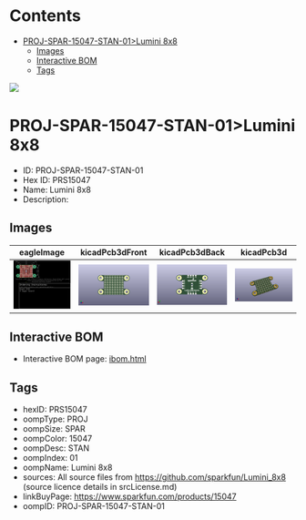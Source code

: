 



Contents
========

* [PROJ-SPAR-15047-STAN-01>Lumini 8x8](#proj-spar-15047-stan-01lumini-8x8)
	* [Images](#images)
	* [Interactive BOM](#interactive-bom)
	* [Tags](#tags)
  
![][im]
# PROJ-SPAR-15047-STAN-01>Lumini 8x8

- ID: PROJ-SPAR-15047-STAN-01
- Hex ID: PRS15047
- Name: Lumini 8x8
- Description: 

## Images
  
  

|eagleImage|kicadPcb3dFront|kicadPcb3dBack|kicadPcb3d|
| :---: | :---: | :---: | :---: |
|[![eagleImage](eagleImage_140.png)](eagleImage_.png)|[![kicadPcb3dFront](kicadPcb3dFront_140.png)](kicadPcb3dFront_.png)|[![kicadPcb3dBack](kicadPcb3dBack_140.png)](kicadPcb3dBack_.png)|[![kicadPcb3d](kicadPcb3d_140.png)](kicadPcb3d_.png)|

## Interactive BOM

- Interactive BOM page: [ibom.html](kicad/bom/ibom.html)

## Tags

- hexID: PRS15047
- oompType: PROJ
- oompSize: SPAR
- oompColor: 15047
- oompDesc: STAN
- oompIndex: 01
- oompName: Lumini 8x8
- sources: All source files from https://github.com/sparkfun/Lumini_8x8 (source licence details in srcLicense.md)
- linkBuyPage: https://www.sparkfun.com/products/15047
- oompID: PROJ-SPAR-15047-STAN-01



[im]: kicadPcb3d_450.png
